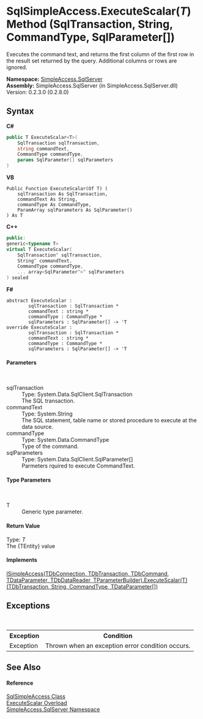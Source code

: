# SqlSimpleAccess.ExecuteScalar(*T*) Method (SqlTransaction, String, CommandType, SqlParameter[])
 

Executes the command text, and returns the first column of the first row in the result set returned by the query. Additional columns or rows are ignored.

**Namespace:**&nbsp;<a href="0aec4ece-a28c-8a60-ec49-ed778f89c036">SimpleAccess.SqlServer</a><br />**Assembly:**&nbsp;SimpleAccess.SqlServer (in SimpleAccess.SqlServer.dll) Version: 0.2.3.0 (0.2.8.0)

## Syntax

**C#**<br />
``` C#
public T ExecuteScalar<T>(
	SqlTransaction sqlTransaction,
	string commandText,
	CommandType commandType,
	params SqlParameter[] sqlParameters
)

```

**VB**<br />
``` VB
Public Function ExecuteScalar(Of T) ( 
	sqlTransaction As SqlTransaction,
	commandText As String,
	commandType As CommandType,
	ParamArray sqlParameters As SqlParameter()
) As T
```

**C++**<br />
``` C++
public:
generic<typename T>
virtual T ExecuteScalar(
	SqlTransaction^ sqlTransaction, 
	String^ commandText, 
	CommandType commandType, 
	... array<SqlParameter^>^ sqlParameters
) sealed
```

**F#**<br />
``` F#
abstract ExecuteScalar : 
        sqlTransaction : SqlTransaction * 
        commandText : string * 
        commandType : CommandType * 
        sqlParameters : SqlParameter[] -> 'T 
override ExecuteScalar : 
        sqlTransaction : SqlTransaction * 
        commandText : string * 
        commandType : CommandType * 
        sqlParameters : SqlParameter[] -> 'T 
```


#### Parameters
&nbsp;<dl><dt>sqlTransaction</dt><dd>Type: System.Data.SqlClient.SqlTransaction<br />The SQL transaction.</dd><dt>commandText</dt><dd>Type: System.String<br />The SQL statement, table name or stored procedure to execute at the data source.</dd><dt>commandType</dt><dd>Type: System.Data.CommandType<br />Type of the command.</dd><dt>sqlParameters</dt><dd>Type: System.Data.SqlClient.SqlParameter[]<br />Parmeters rquired to execute CommandText.</dd></dl>

#### Type Parameters
&nbsp;<dl><dt>T</dt><dd>Generic type parameter.</dd></dl>

#### Return Value
Type: *T*<br />The {TEntity} value

#### Implements
<a href="8eafa5b8-87ec-87a5-d759-419d0e0d0ff7">ISimpleAccess(TDbConnection, TDbTransaction, TDbCommand, TDataParameter, TDbDataReader, TParameterBuilder).ExecuteScalar(T)(TDbTransaction, String, CommandType, TDataParameter[])</a><br />

## Exceptions
&nbsp;<table><tr><th>Exception</th><th>Condition</th></tr><tr><td>Exception</td><td>Thrown when an exception error condition occurs.</td></tr></table>

## See Also


#### Reference
<a href="51cba069-bca7-767f-b9f4-7a420dd10a28">SqlSimpleAccess Class</a><br /><a href="c9b84b9a-b8c1-53c4-7249-ba723b64aa70">ExecuteScalar Overload</a><br /><a href="0aec4ece-a28c-8a60-ec49-ed778f89c036">SimpleAccess.SqlServer Namespace</a><br />